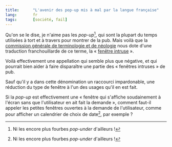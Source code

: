 ```yaml
--- 
title:      "L'avenir des pop-up mis à mal par la langue française" 
lang:       fr 
tags:       [société, fail]
---
```


Qu'on se le dise, je n'aime pas les *pop-up*[^1], qui sont la plupart du temps utilisées à tort et à travers pour montrer de la pub. Mais voilà que la [commission générale de terminologie et de néologie](http://fr.wikipedia.org/wiki/Commission_g%C3%A9n%C3%A9rale_de_terminologie_et_de_n%C3%A9ologie) nous dote d'une traduction franchouillarde de ce terme, la « [fenêtre intruse](http://www.journaldunet.com/breve/france/990/le-mot-pop-up-quot-doit-etre-traduit-par-quot-fenetre-intruse-quot.shtml) ».


[^1]: Ni les encore plus fourbes *pop-under* d'ailleurs !

Voilà effectivement une appellation qui semble plus que négative, et qui pourrait bien aider à faire disparaître une partie des « fenêtres intruses » de pub.

Sauf qu'il y a dans cette dénomination un raccourci impardonable, une réduction du type de fenêtre à l'un des usages qu'il en est fait.

Si la *pop-up* est effectivement une « fenêtre qui s'affiche soudainement à l'écran sans que l'utilisateur en ait fait la demande », comment faut-il appeler les petites fenêtres ouvertes à la demande de l'utilisateur, comme pour afficher un calendrier de choix de date[^1], par exemple ?


[^1]: Oui, je sais, on peut faire ça en [joli code standard et sans *pop-up*](http://www.dynarch.com/projects/calendar/), mais là n'est pas la question
